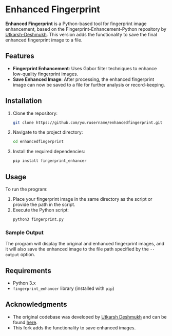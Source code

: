 # Enhanced Fingerprint

**Enhanced Fingerprint** is a Python-based tool for fingerprint image enhancement, based on the Fingerprint-Enhancement-Python repository by [Utkarsh-Deshmukh](https://github.com/Utkarsh-Deshmukh/Fingerprint-Enhancement-Python). This version adds the functionality to save the final enhanced fingerprint image to a file.

## Features
- **Fingerprint Enhancement**: Uses Gabor filter techniques to enhance low-quality fingerprint images.
- **Save Enhanced Image**: After processing, the enhanced fingerprint image can now be saved to a file for further analysis or record-keeping.

## Installation

1. Clone the repository:
   ```bash
   git clone https://github.com/yourusername/enhancedfingerprint.git
   ```

2. Navigate to the project directory:
   ```bash
   cd enhancedfingerprint
   ```

3. Install the required dependencies:
   ```bash
   pip install fingerprint_enhancer
   ```

## Usage

To run the program:

1. Place your fingerprint image in the same directory as the script or provide the path in the script.
2. Execute the Python script:
   ```bash
   python3 fingerprint.py
   ```

### Sample Output

The program will display the original and enhanced fingerprint images, and it will also save the enhanced image to the file path specified by the `--output` option.

## Requirements

- Python 3.x
- `fingerprint_enhancer` library (installed with `pip`)

## Acknowledgments

- The original codebase was developed by [Utkarsh Deshmukh](https://github.com/Utkarsh-Deshmukh) and can be found [here](https://github.com/Utkarsh-Deshmukh/Fingerprint-Enhancement-Python).
- This fork adds the functionality to save enhanced images.